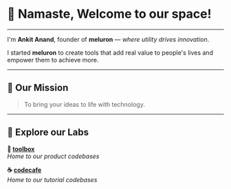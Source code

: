 # 🙏 Namaste, Welcome to our space!

---

I'm **Ankit Anand**, founder of **meluron** — *where utility drives innovation*.

I started **meluron** to create tools that add real value to people's lives and empower them to achieve more.

---

## 🎯 Our Mission

> To bring your ideas to life with technology.

---

## 🚀 Explore our Labs

**🔧 [toolbox](https://github.com/meluron-toolbox)**  
*Home to our product codebases*

**☕ [codecafe](https://github.com/meluron-codecafe)**  
*Home to our tutorial codebases*
